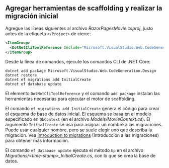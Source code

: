 <a name="cli"></a>
## <a name="add-scaffold-tooling-and-perform-initial-migration"></a>Agregar herramientas de scaffolding y realizar la migración inicial

Agregue las líneas siguientes al archivo *RazorPagesMovie.csproj*, justo antes de la etiqueta `</Project>` de cierre:

```xml
<ItemGroup>
  <DotNetCliToolReference Include="Microsoft.VisualStudio.Web.CodeGeneration.Tools" Version="2.1.0-preview1-final"/>
</ItemGroup>
```  
Desde la línea de comandos, ejecute los comandos CLI de .NET Core:

```console
dotnet add package Microsoft.VisualStudio.Web.CodeGeneration.Design
dotnet restore
dotnet ef migrations add InitialCreate
dotnet ef database update
```

El elemento `DotNetCliToolReference` y el comando `add package` instalan las herramientas necesarias para ejecutar el motor de scaffolding.

El comando `ef migrations add InitialCreate` genera el código para crear el esquema de base de datos inicial. El esquema se basa en el modelo especificado en `DbContext` (en el archivo *Models/MovieContext.cs*). El argumento `InitialCreate` se usa para asignar un nombre a las migraciones. Puede usar cualquier nombre, pero se suele elegir uno que describa la migración. Vea [Introduction to migrations](xref:data/ef-mvc/migrations#introduction-to-migrations) (Introducción a las migraciones) para obtener más información.

El comando `ef database update` ejecuta el método `Up` en el archivo *Migrations/\<time-stamp>_InitialCreate.cs*, con lo que se crea la base de datos.
